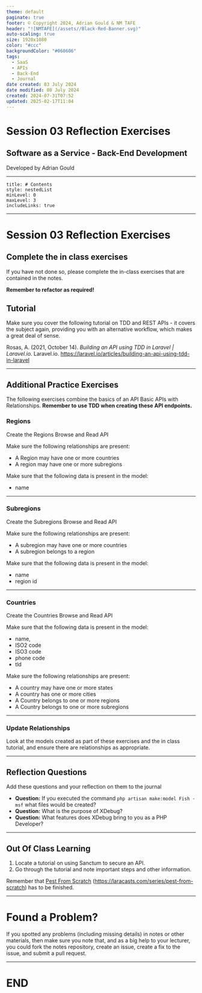 ```yaml
---
theme: default
paginate: true
footer: © Copyright 2024, Adrian Gould & NM TAFE
header: "![NMTAFE](/assets//Black-Red-Banner.svg)"
auto-scaling: true
size: 1920x1080
color: "#ccc"
backgroundColor: "#060606"
tags:
  - SaaS
  - APIs
  - Back-End
  - Journal
date created: 03 July 2024
date modified: 08 July 2024
created: 2024-07-31T07:52
updated: 2025-02-17T11:04
---
```


# Session 03 Reflection Exercises

## Software as a Service - Back-End Development

Developed by Adrian Gould

---

```table-of-contents
title: # Contents
style: nestedList
minLevel: 0
maxLevel: 3
includeLinks: true
```

---

# Session 03 Reflection Exercises

## Complete the in class exercises

If you have not done so, please complete the in-class exercises that are contained in the notes.

**Remember to refactor as required!**


## Tutorial

Make sure you cover the following tutorial on TDD and REST APIs - it covers the subject again, providing you with an alternative workflow, which makes a great deal of sense.

Rosas, A. (2021, October 14). _Building an API using TDD in Laravel | Laravel.io_. Laravel.io. https://laravel.io/articles/building-an-api-using-tdd-in-laravel


---

## Additional Practice Exercises

The following exercises combine the basics of an API Basic APIs with Relationships.
**Remember to use TDD when creating these API endpoints.**
### Regions

Create the Regions Browse and Read API

Make sure the following relationships are present:
- A Region may have one or more countries
- A region may have one or more subregions

Make sure that the following data is present in the model:
- name

---
### Subregions

Create the Subregions Browse and Read API

Make sure the following relationships are present:
- A subregion may have one or more countries
- A subregion belongs to a region

Make sure that the following data is present in the model:
- name
- region id

---
### Countries

Create the Countries Browse and Read API
	
Make sure that the following data is present in the model:
- name, 
- ISO2 code
- ISO3 code
- phone code
- tld

Make sure the following relationships are present:
- A country may have one or more states
- A country has one or more cities
- A Country belongs to one or more regions
- A Country belongs to one or more subregions

---

### Update Relationships

Look at the models created as part of these exercises and the in class tutorial, and ensure there are relationships as appropriate.


---
## Reflection Questions

Add these questions and your reflection on them to the journal

- **Question:** If you executed the command `php artisan make:model Fish -msf` what files would be created?
- **Question:** What is the purpose of XDebug?
- **Question:** What features does XDebug bring to you as a PHP Developer?

---
## Out Of Class Learning

1. Locate a tutorial on using Sanctum to secure an API.
2. Go through the tutorial and note important steps and other information.

Remember that [Pest From Scratch](https://laracasts.com/series/pest-from-scratch)  (<https://laracasts.com/series/pest-from-scratch>) has to be finished.

---
# Found a Problem?
 
If you spotted any problems (including missing details) in notes or other materials, then make sure you note that, and as a big help to your lecturer, you could fork the notes repository, create an issue, create a fix to the issue, and submit a pull request.



---

# END

